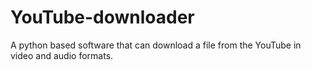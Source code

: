 # YouTube-downloader
A python based software that can download a file from the YouTube in video and audio formats.
